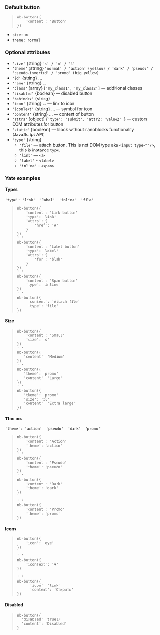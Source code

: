 ### Default button

> <div example="button-default">
> </div>
>
> ```yate
> nb-button({
>     'content': 'Button'
> })
> ```

* `size: m`
* `theme: normal`

### Optional attributes

* `'size'` {string} `'s' / 'm' / 'l'`
* `'theme'` {string} `'normal' / 'action' (yellow) / 'dark' / 'pseudo' / 'pseudo-inverted' / 'promo' (big yellow)`
* `'id'` {string} ...
* `'name'` {string} ...
* `'class'` {array} `['my_class1', 'my_class2']` — additional classes
* `'disabled'` {boolean} — disabled button
* `'tabindex'` {string}
* `'icon'` {string} ... — link to icon
* `'iconText'` {string} ... — symbol for icon
* `'content'` {string} ... — content of button
* `'attrs'` {object} `{'type': 'submit', 'attr2: 'value2' }` — custom DOM attributes for button
* `'static'` {boolean} — block without nanoblocks functionality (JavaScript API)
* `'type'` {string}
  * `'file'` — attach button. This is not DOM type aka `<input type=""/>`, this is instance type.
  * `'link'` — `<a>`
  * `'label'` - `<label>`
  * `'inline'` - `<span>`

### Yate examples

#### Types
`'type': 'link'  'label'  'inline'  'file'`

> <div example="buttons-type">
> </div>
>
> ```yate
> nb-button({
>     'content': 'Link button'
>     'type': 'link'
>     'attrs': {
>         'href': '#'
>     }
> })
> ' '
> nb-button({
>     'content': 'Label button'
>     'type': 'label'
>     'attrs': {
>         'for': 'blah'
>     }
> })
> ' '
> nb-button({
>     'content': 'Span button'
>     'type': 'inline'
> })
> ' '
> nb-button({
>      'content': 'Attach file'
>      'type': 'file'
> })
> ```

#### Size
> <div example="buttons-size" >
> </div>
>
> ```yate
> nb-button({
>     'content': 'Small'
>     'size': 's'
> })
> ' '
> nb-button({
>    'content': 'Medium'
> })
> ' '
> nb-button({
>    'theme': 'promo'
>    'content': 'Large'
> })
> ' '
> nb-button({
>    'theme': 'promo'
>    'size': 'xl'
>    'content': 'Extra large'
> })
> ```


#### Themes
`'theme': 'action'  'pseudo'  'dark'  'promo'`
> <div example="buttons-theme" >
> </div>
>
> ```yate
> nb-button({
>     'content': 'Action'
>     'theme': 'action'
> })
> ' '
> nb-button({
>     'content': 'Pseudo'
>     'theme': 'pseudo'
> })
> ' '
> nb-button({
>     'content': 'Dark'
>     'theme': 'dark'
> })
>
> ' '
> nb-button({
>     'content': 'Promo'
>     'theme': 'promo'
> })
> ```

#### Icons
> <div example="buttons-icon" >
> </div>
>
> ```yate
> nb-button({
>     'icon': 'eye'
> })
>
> ' '
> nb-button({
>     'iconText': '▼'
> })
>
> ' '
> nb-button({
>       'icon': 'link'
>       'content': 'Открыть'
> })
> ```

#### Disabled
> <div example="button-disabled" >
> </div>
>
> ```yate
> nb-button({
>   'disabled': true()
>   'content': 'Disabled'
> }
> ```

